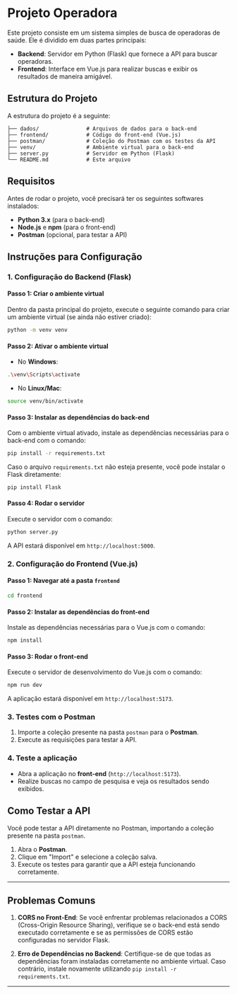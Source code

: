 
# Projeto Operadora

Este projeto consiste em um sistema simples de busca de operadoras de saúde. Ele é dividido em duas partes principais:

- **Backend**: Servidor em Python (Flask) que fornece a API para buscar operadoras.
- **Frontend**: Interface em Vue.js para realizar buscas e exibir os resultados de maneira amigável.

## Estrutura do Projeto

A estrutura do projeto é a seguinte:

```
├── dados/               # Arquivos de dados para o back-end
├── frontend/            # Código do front-end (Vue.js)
├── postman/             # Coleção do Postman com os testes da API
├── venv/                # Ambiente virtual para o back-end
├── server.py            # Servidor em Python (Flask)
└── README.md            # Este arquivo
```

## Requisitos

Antes de rodar o projeto, você precisará ter os seguintes softwares instalados:

- **Python 3.x** (para o back-end)
- **Node.js** e **npm** (para o front-end)
- **Postman** (opcional, para testar a API)

## Instruções para Configuração

### 1. Configuração do Backend (Flask)

#### Passo 1: Criar o ambiente virtual

Dentro da pasta principal do projeto, execute o seguinte comando para criar um ambiente virtual (se ainda não estiver criado):

```bash
python -m venv venv
```

#### Passo 2: Ativar o ambiente virtual

- No **Windows**:

```bash
.\venv\Scripts\activate
```

- No **Linux/Mac**:

```bash
source venv/bin/activate
```

#### Passo 3: Instalar as dependências do back-end

Com o ambiente virtual ativado, instale as dependências necessárias para o back-end com o comando:

```bash
pip install -r requirements.txt
```

Caso o arquivo `requirements.txt` não esteja presente, você pode instalar o Flask diretamente:

```bash
pip install Flask
```

#### Passo 4: Rodar o servidor

Execute o servidor com o comando:

```bash
python server.py
```

A API estará disponível em `http://localhost:5000`.

### 2. Configuração do Frontend (Vue.js)

#### Passo 1: Navegar até a pasta `frontend`

```bash
cd frontend
```

#### Passo 2: Instalar as dependências do front-end

Instale as dependências necessárias para o Vue.js com o comando:

```bash
npm install
```

#### Passo 3: Rodar o front-end

Execute o servidor de desenvolvimento do Vue.js com o comando:

```bash
npm run dev
```

A aplicação estará disponível em `http://localhost:5173`.

### 3. Testes com o Postman

1. Importe a coleção presente na pasta `postman` para o **Postman**.
2. Execute as requisições para testar a API.

### 4. Teste a aplicação

- Abra a aplicação no **front-end** (`http://localhost:5173`).
- Realize buscas no campo de pesquisa e veja os resultados sendo exibidos.

## Como Testar a API

Você pode testar a API diretamente no Postman, importando a coleção presente na pasta `postman`.

1. Abra o **Postman**.
2. Clique em "Import" e selecione a coleção salva.
3. Execute os testes para garantir que a API esteja funcionando corretamente.

---

## Problemas Comuns

1. **CORS no Front-End**: Se você enfrentar problemas relacionados a CORS (Cross-Origin Resource Sharing), verifique se o back-end está sendo executado corretamente e se as permissões de CORS estão configuradas no servidor Flask.
   
2. **Erro de Dependências no Backend**: Certifique-se de que todas as dependências foram instaladas corretamente no ambiente virtual. Caso contrário, instale novamente utilizando `pip install -r requirements.txt`.

---

